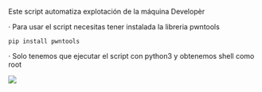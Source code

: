 Este script automatiza explotación de la máquina Developèr

· Para usar el script necesitas tener instalada la libreria pwntools

    pip install pwntools

· Solo tenemos que ejecutar el script con python3 y obtenemos shell como root

<img src="https://raw.githubusercontent.com/GatoGamer1155/Imagenes-Repositorios/main/dv.png">
